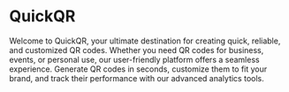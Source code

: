 # QuickQR
Welcome to QuickQR, your ultimate destination for creating quick, reliable, and customized QR codes. Whether you need QR codes for business, events, or personal use, our user-friendly platform offers a seamless experience. Generate QR codes in seconds, customize them to fit your brand, and track their performance with our advanced analytics tools.
